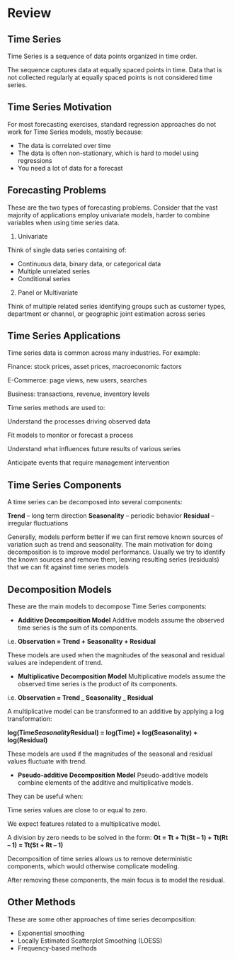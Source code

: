# Review

## Time Series

Time Series is a sequence of data points organized in time order.

The sequence captures data at equally spaced points in time. Data that is not collected regularly at equally spaced points is not considered time series.

## Time Series Motivation

For most forecasting exercises, standard regression approaches do not work for Time Series models, mostly because:

- The data is correlated over time
- The data is often non-stationary, which is hard to model using regressions
- You need a lot of data for a forecast

## Forecasting Problems

These are the two types of forecasting problems. Consider that the vast majority of applications employ univariate models, harder to combine variables when using time series data.

1. Univariate

Think of single data series containing of:

- Continuous data, binary data, or categorical data
- Multiple unrelated series
- Conditional series

2. Panel or Multivariate

Think of multiple related series identifying groups such as customer types, department or channel, or geographic joint estimation across series

## Time Series Applications

Time series data is common across many industries. For example:

Finance: stock prices, asset prices, macroeconomic factors

E-Commerce: page views, new users, searches

Business: transactions, revenue, inventory levels

Time series methods are used to:

Understand the processes driving observed data

Fit models to monitor or forecast a process

Understand what influences future results of various series

Anticipate events that require management intervention

## Time Series Components

A time series can be decomposed into several components:

**Trend** – long term direction
**Seasonality** – periodic behavior
**Residual** – irregular fluctuations

Generally, models perform better if we can first remove known sources of variation such as trend and seasonality. The main motivation for doing decomposition is to improve model performance. Usually we try to identify the known sources and remove them, leaving resulting series (residuals) that we can fit against time series models

## Decomposition Models

These are the main models to decompose Time Series components:

- **Additive Decomposition Model**
  Additive models assume the observed time series is the sum of its components.

i.e. **Observation = Trend + Seasonality + Residual**

These models are used when the magnitudes of the seasonal and residual values are independent of trend.

- **Multiplicative Decomposition Model**
  Multiplicative models assume the observed time series is the product of its components.

i.e. **Observation = Trend _ Seasonality _ Residual**

A multiplicative model can be transformed to an additive by applying a log transformation:

**log(Time*Seasonality*Residual) = log(Time) + log(Seasonality) + log(Residual)**

These models are used if the magnitudes of the seasonal and residual values fluctuate with trend.

- **Pseudo-additive Decomposition Model**
  Pseudo-additive models combine elements of the additive and multiplicative models.

They can be useful when:

Time series values are close to or equal to zero.

We expect features related to a multiplicative model.

A division by zero needs to be solved in the form: **Ot = Tt + Tt(St – 1) + Tt(Rt – 1) = Tt(St + Rt – 1)**

Decomposition of time series allows us to remove deterministic components, which would otherwise complicate modeling.

After removing these components, the main focus is to model the residual.

## Other Methods

These are some other approaches of time series decomposition:

- Exponential smoothing
- Locally Estimated Scatterplot Smoothing (LOESS)
- Frequency-based methods
